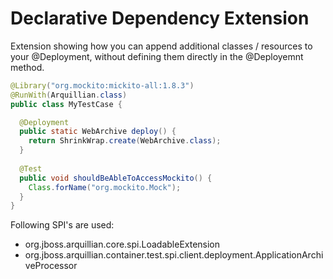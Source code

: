 Declarative Dependency Extension 
================================

Extension showing how you can append additional classes / resources to your @Deployment, 
without defining them directly in the @Deployemnt method.

```java
@Library("org.mockito:mickito-all:1.8.3")
@RunWith(Arquillian.class)
public class MyTestCase {

  @Deployment
  public static WebArchive deploy() {
    return ShrinkWrap.create(WebArchive.class);
  }
  
  @Test
  public void shouldBeAbleToAccessMockito() {
    Class.forName("org.mockito.Mock");
  }
}
```


Following SPI's are used:

* org.jboss.arquillian.core.spi.LoadableExtension
* org.jboss.arquillian.container.test.spi.client.deployment.ApplicationArchiveProcessor